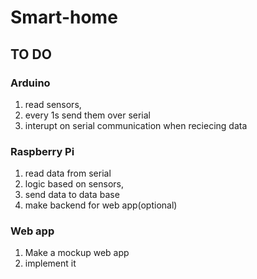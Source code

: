 # Smart-home

## TO DO
### Arduino 
1) read sensors,
2) every 1s send them over serial
3) interupt on serial communication when reciecing data

### Raspberry Pi
1) read data from serial
2) logic based on sensors,
3) send data to data base
4) make backend for web app(optional)

### Web app
1) Make a mockup web app
2) implement it
